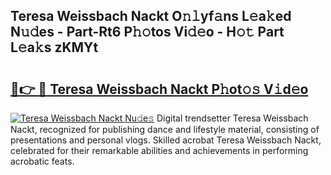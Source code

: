 ## Teresa Weissbach Nackt O𝚗𝚕yf𝚊ns L𝚎a𝚔ed N𝚞𝚍es - Part-Rt6 P𝚑𝚘tos Vi𝚍𝚎o - H𝚘𝚝 Part L𝚎a𝚔s zKMYt

# <h2><a href="http://kfdi2d7.oniu.top/?m=Teresa+Weissbach+Nackt">🔗👉 🔴 Teresa Weissbach Nackt P𝚑ot𝚘𝚜 V𝚒d𝚎o</a></h2>

[![Teresa Weissbach Nackt Nu𝚍e𝚜](https://i.imgur.com/0qMVB7G.gif)](http://kfdi2d7.oniu.top/?m=Teresa+Weissbach+Nackt)
Digital trendsetter Teresa Weissbach Nackt, recognized for publishing dance and lifestyle material, consisting of presentations and personal vlogs. Skilled acrobat Teresa Weissbach Nackt, celebrated for their remarkable abilities and achievements in performing acrobatic feats.  
